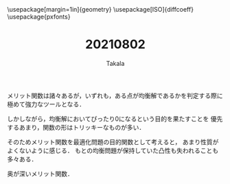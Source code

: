 ﻿---
title: 20210802
yesterday: 20210801
tomorrow: 20210803
days: 584
author: Takala
header-includes:
  - \usepackage[margin=1in]{geometry}
  - \usepackage[ISO]{diffcoeff}
  - \usepackage{pxfonts}
---


メリット関数は諸々あるが，いずれも，ある点が均衡解であるかを判定する際に極めて強力なツールとなる．


しかしながら，均衡解においてぴったり$0$になるという目的を果たすことを
優先するあまり，関数の形はトリッキーなものが多い．



そのためメリット関数を最適化問題の目的関数として考えると，
あまり性質がよくないように感じる．
もとの均衡問題が保持していた凸性も失われることも多々ある．



奥が深いメリット関数．

